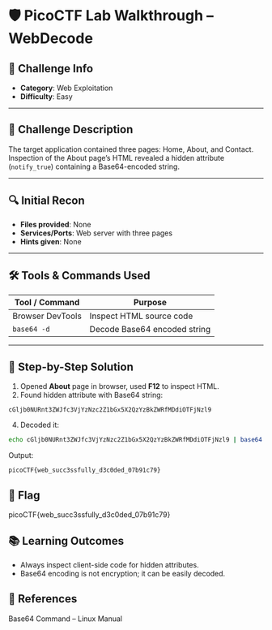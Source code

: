 # 🛡️ PicoCTF Lab Walkthrough – WebDecode

## 📌 Challenge Info
- **Category**: Web Exploitation
- **Difficulty**: Easy

---

## 📝 Challenge Description
The target application contained three pages: Home, About, and Contact. Inspection of the About page’s HTML revealed a hidden attribute (`notify_true`) containing a Base64-encoded string.

---

## 🔍 Initial Recon
- **Files provided**: None
- **Services/Ports**: Web server with three pages
- **Hints given**: None

---

## 🛠️ Tools & Commands Used
| Tool / Command | Purpose |
|----------------|---------|
| Browser DevTools | Inspect HTML source code |
| `base64 -d` | Decode Base64 encoded string |

---

## 🧠 Step-by-Step Solution
1. Opened **About** page in browser, used **F12** to inspect HTML.
2. Found hidden attribute with Base64 string:
```text
cGljb0NURnt3ZWJfc3VjYzNzc2Z1bGx5X2QzYzBkZWRfMDdiOTFjNzl9
```

4. Decoded it:
```bash
echo cGljb0NURnt3ZWJfc3VjYzNzc2Z1bGx5X2QzYzBkZWRfMDdiOTFjNzl9 | base64 -d
```
Output:
```text
picoCTF{web_succ3ssfully_d3c0ded_07b91c79}
```

## 🧾 Flag
picoCTF{web_succ3ssfully_d3c0ded_07b91c79}

## 📚 Learning Outcomes
- Always inspect client-side code for hidden attributes.
- Base64 encoding is not encryption; it can be easily decoded.

## 🔗 References
Base64 Command – Linux Manual
